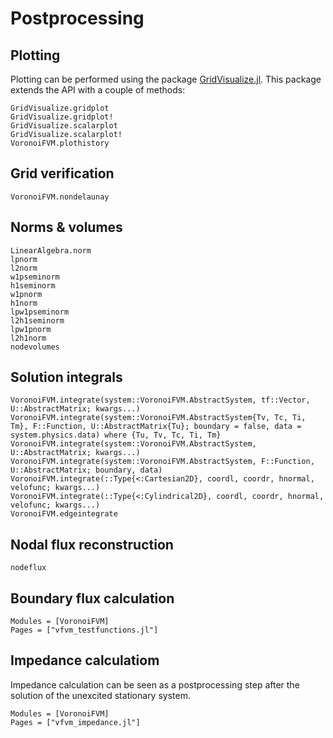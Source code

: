 # Postprocessing

## Plotting

Plotting can be performed using the package [GridVisualize.jl](https://github.com/j-fu/GridVisualize.jl).
This package extends the API with a couple of methods:
    
```@docs
GridVisualize.gridplot
GridVisualize.gridplot!
GridVisualize.scalarplot
GridVisualize.scalarplot!
VoronoiFVM.plothistory
```
## Grid verification

```@docs
VoronoiFVM.nondelaunay
```

## Norms & volumes
```@docs
LinearAlgebra.norm
lpnorm
l2norm
w1pseminorm
h1seminorm
w1pnorm
h1norm
lpw1pseminorm
l2h1seminorm
lpw1pnorm
l2h1norm
nodevolumes
```

## Solution integrals
```@docs
VoronoiFVM.integrate(system::VoronoiFVM.AbstractSystem, tf::Vector, U::AbstractMatrix; kwargs...)
VoronoiFVM.integrate(system::VoronoiFVM.AbstractSystem{Tv, Tc, Ti, Tm}, F::Function, U::AbstractMatrix{Tu}; boundary = false, data = system.physics.data) where {Tu, Tv, Tc, Ti, Tm}
VoronoiFVM.integrate(system::VoronoiFVM.AbstractSystem, U::AbstractMatrix; kwargs...)
VoronoiFVM.integrate(system::VoronoiFVM.AbstractSystem, F::Function, U::AbstractMatrix; boundary, data)
VoronoiFVM.integrate(::Type{<:Cartesian2D}, coordl, coordr, hnormal, velofunc; kwargs...)
VoronoiFVM.integrate(::Type{<:Cylindrical2D}, coordl, coordr, hnormal, velofunc; kwargs...)
VoronoiFVM.edgeintegrate
```

## Nodal flux reconstruction
```@docs
nodeflux
```

## Boundary flux calculation
```@autodocs
Modules = [VoronoiFVM]
Pages = ["vfvm_testfunctions.jl"]
```

## Impedance calculatiom
Impedance calculation can be seen as a postprocessing step
after the solution of the unexcited stationary system.


```@autodocs
Modules = [VoronoiFVM]
Pages = ["vfvm_impedance.jl"]
```

